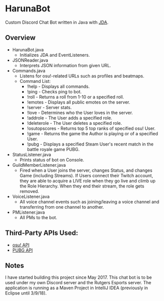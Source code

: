 # HarunaBot
Custom Discord Chat Bot written in Java with [JDA](https://github.com/DV8FromTheWorld/JDA).

## Overview
  - HarunaBot.java
    - Initializes JDA and EventListeners.
  - JSONReader.java
    - Interprets JSON information from given URL.
  - Commands.java
    - Listens for osu!-related URLs such as profiles and beatmaps.
    - Command List:
      - !help - Displays all commands.
      - !ping - Checks ping to bot.
      - !roll - Returns a roll from 1-10 or a specified roll.
      - !emotes - Displays all public emotes on the server.
      - !server - Server stats.
      - !love - Determines who the User loves in the server.
      - !addrole - The User adds a specified role.
      - !deleterole - The User deletes a specified role.
      - !osutopscores - Returns top 5 top ranks of specified osu! User.
      - !game - Returns the game the Author is playing or of a specified User.
      - !pubg - Displays a specified Steam User's recent match in the battle royale game PUBG.
  - StatusListener.java
    - Prints status of bot on Console.
  - GuildMemberListener.java
    - Fired when a User joins the server, changes Status, and changes Game (including Streams). If Users connect their Twitch account, they are able to acquire a LIVE role when they go live and climb up the Role Hierarchy. When they end their stream, the role gets removed.
  - VoiceListener.java
    - All voice channel events such as joining/leaving a voice channel and transferring from one channel to another.
  - PMListener.java
    - All PMs to the bot.
  
## Third-Party APIs Used:
  - [osu! API](https://github.com/ppy/osu-api/wiki)
  - [PUBG API](https://developer.playbattlegrounds.com)

## Notes
I have started building this project since May 2017. This chat bot is to be used under my own Discord server and the Rutgers Esports server. The application is running as a Maven Project in IntelliJ IDEA (previously in Eclipse until 3/9/18).
